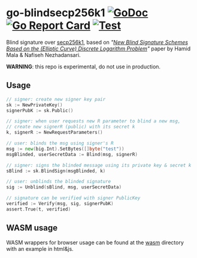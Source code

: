 # go-blindsecp256k1 [![GoDoc](https://godoc.org/github.com/arnaucube/go-blindsecp256k1?status.svg)](https://godoc.org/github.com/arnaucube/go-blindsecp256k1) [![Go Report Card](https://goreportcard.com/badge/github.com/arnaucube/go-blindsecp256k1)](https://goreportcard.com/report/github.com/arnaucube/go-blindsecp256k1) [![Test](https://github.com/arnaucube/go-blindsecp256k1/workflows/Test/badge.svg)](https://github.com/arnaucube/go-blindsecp256k1/actions?query=workflow%3ATest)

Blind signature over [secp256k1](https://en.bitcoin.it/wiki/Secp256k1), based on *"[New Blind Signature Schemes Based on the (Elliptic Curve) Discrete Logarithm Problem](https://sci-hub.do/10.1109/ICCKE.2013.6682844)"* paper by Hamid Mala & Nafiseh Nezhadansari.

**WARNING**: this repo is experimental, do not use in production.

## Usage

```go
// signer: create new signer key pair
sk := NewPrivateKey()
signerPubK := sk.Public()

// signer: when user requests new R parameter to blind a new msg,
// create new signerR (public) with its secret k
k, signerR := NewRequestParameters()

// user: blinds the msg using signer's R
msg := new(big.Int).SetBytes([]byte("test"))
msgBlinded, userSecretData := Blind(msg, signerR)

// signer: signs the blinded message using its private key & secret k
sBlind := sk.BlindSign(msgBlinded, k)

// user: unblinds the blinded signature
sig := Unblind(sBlind, msg, userSecretData)

// signature can be verified with signer PublicKey
verified := Verify(msg, sig, signerPubK)
assert.True(t, verified)
```

## WASM usage
WASM wrappers for browser usage can be found at the [wasm](https://github.com/arnaucube/go-blindsecp256k1/tree/master/wasm/) directory with an example in html&js.
